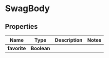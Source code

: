 
# SwagBody

## Properties
Name | Type | Description | Notes
------------ | ------------- | ------------- | -------------
**favorite** | **Boolean** |  | 



